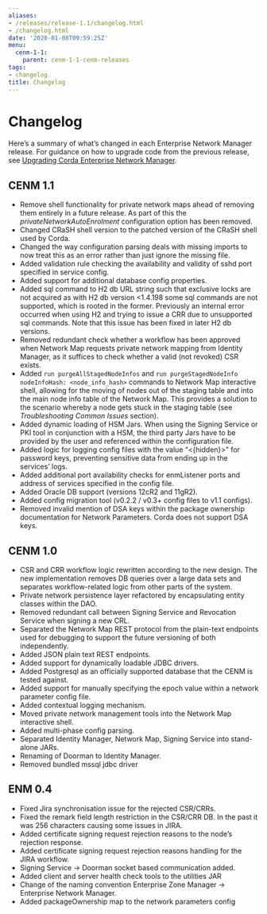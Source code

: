 ```yaml
---
aliases:
- /releases/release-1.1/changelog.html
- /changelog.html
date: '2020-01-08T09:59:25Z'
menu:
  cenm-1-1:
    parent: cenm-1-1-cenm-releases
tags:
- changelog
title: Changelog
---
```



# Changelog

Here’s a summary of what’s changed in each Enterprise Network Manager release. For guidance on how to upgrade code from
the previous release, see [Upgrading Corda Enterprise Network Manager](upgrade-notes.md).


## CENM 1.1


* Remove shell functionality for private network maps ahead of removing them entirely in a future release.
As part of this the *privateNetworkAutoEnrolment* configuration option has been removed.
* Changed CRaSH shell version to the patched version of the CRaSH shell used by Corda.
* Changed the way configuration parsing deals with missing imports to now treat this as an error
rather than just ignore the missing file.
* Added validation rule checking the availability and validity of sshd port specified in service config.
* Added support for additional database config properties.
* Added sql command to H2 db URL string such that exclusive locks are not acquired as with H2 db version <1.4.198 some sql commands
are not supported, which is rooted in the former. Previously an internal error occurred when using H2 and trying to issue
a CRR due to unsupported sql commands. Note that this issue has been fixed in later H2 db versions.
* Removed redundant check whether a workflow has been approved when Network Map requests private network mapping from
Identity Manager, as it suffices to check whether a valid (not revoked) CSR exists.
* Added `run purgeAllStagedNodeInfos` and `run purgeStagedNodeInfo nodeInfoHash: <node_info_hash>` commands to Network
Map interactive shell, allowing for the moving of nodes out of the staging table and into the main node info table of
the Network Map. This provides a solution to the scenario whereby a node gets stuck in the staging table (see
*Troubleshooting Common Issues* section).
* Added dynamic loading of HSM Jars. When using the Signing Service or PKI tool in conjunction with a HSM, the third
party Jars have to be provided by the user and referenced within the configuration file.
* Added logic for logging config files with the value “<{hidden}>” for password keys, preventing sensitive data
from ending up in the services’ logs.
* Added additional port availability checks for enmListener ports and address of services specified in the config file.
* Added Oracle DB support (versions 12cR2 and 11gR2).
* Added config migration tool (v0.2.2 / v0.3+ config files to v1.1 configs).
* Removed invalid mention of DSA keys within the package ownership documentation for Network Parameters. Corda does not
support DSA keys.


## CENM 1.0


* CSR and CRR workflow logic rewritten according to the new design.
The new implementation removes DB queries over a large data sets and separates workflow-related logic from other parts of the system.
* Private network persistence layer refactored by encapsulating entity classes within the DAO.
* Removed redundant call between Signing Service and Revocation Service when signing a new CRL.
* Separated the Network Map REST protocol from the plain-text endpoints used for debugging to support
the future versioning of both independently.
* Added JSON plain text REST endpoints.
* Added support for dynamically loadable JDBC drivers.
* Added Postgresql as an officially supported database that the CENM is tested against.
* Added support for manually specifying the epoch value within a network parameter config file.
* Added contextual logging mechanism.
* Moved private network management tools into the Network Map interactive shell.
* Added multi-phase config parsing.
* Separated Identity Manager, Network Map, Signing Service into stand-alone JARs.
* Renaming of Doorman to Identity Manager.
* Removed bundled mssql jdbc driver


## ENM 0.4


* Fixed Jira synchronisation issue for the rejected CSR/CRRs.
* Fixed the remark field length restriction in the CSR/CRR DB. In the past it was 256 characters causing some issues in JIRA.
* Added certificate signing request rejection reasons to the node’s rejection response.
* Added certificate signing request rejection reasons handling for the JIRA workflow.
* Signing Service -> Doorman socket based communication added.
* Added client and server health check tools to the utilities JAR
* Change of the naming convention Enterprise Zone Manager -> Enterprise Network Manager.
* Added packageOwnership map to the network parameters config

